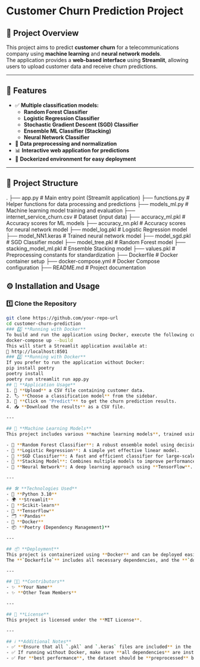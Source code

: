 # **Customer Churn Prediction Project**

## 📌 **Project Overview**
This project aims to predict **customer churn** for a telecommunications company using **machine learning** and **neural network models**.  
The application provides a **web-based interface** using **Streamlit**, allowing users to upload customer data and receive churn predictions.

---

## 🚀 **Features**
- ✅ **Multiple classification models:**
  - **Random Forest Classifier**
  - **Logistic Regression Classifier**
  - **Stochastic Gradient Descent (SGD) Classifier**
  - **Ensemble ML Classifier (Stacking)**
  - **Neural Network Classifier**
- 🔄 **Data preprocessing and normalization**
- 📊 **Interactive web application for predictions**
- 🐳 **Dockerized environment for easy deployment**

---

## 📁 **Project Structure**
. ├── app.py # Main entry point (Streamlit application) ├── functions.py # Helper functions for data processing and predictions ├── models_ml.py # Machine learning model training and evaluation ├── internet_service_churn.csv # Dataset (input data) ├── accuracy_ml.pkl # Accuracy scores for ML models ├── accuracy_nn.pkl # Accuracy scores for neural network model ├── model_log.pkl # Logistic Regression model ├── model_NN1.keras # Trained neural network model ├── model_sgd.pkl # SGD Classifier model ├── model_tree.pkl # Random Forest model ├── stacking_model_ml.pkl # Ensemble Stacking model ├── values.pkl # Preprocessing constants for standardization ├── Dockerfile # Docker container setup ├── docker-compose.yml # Docker Compose configuration ├── README.md # Project documentation 
## ⚙️ **Installation and Usage**

### 1️⃣ **Clone the Repository**
```sh
git clone https://github.com/your-repo-url
cd customer-churn-prediction
### 2️⃣ **Running with Docker**
To build and run the application using Docker, execute the following command:
docker-compose up --build
This will start a Streamlit application available at:
🔗 http://localhost:8501 
### 3️⃣ **Running with Docker**
If you prefer to run the application without Docker:
pip install poetry
poetry install
poetry run streamlit run app.py
## 🎯 **Application Usage**
1. 📂 **Upload** a CSV file containing customer data.
2. 🏷️ **Choose a classification model** from the sidebar.
3. 🔎 **Click on "Predict"** to get the churn prediction results.
4. 📥 **Download the results** as a CSV file.

---

## 🧠 **Machine Learning Models**
This project includes various **machine learning models**, trained using **Scikit-learn** and **TensorFlow**:

- 📌 **Random Forest Classifier**: A robust ensemble model using decision trees.
- 📌 **Logistic Regression**: A simple yet effective linear model.
- 📌 **SGD Classifier**: A fast and efficient classifier for large-scale data.
- 📌 **Stacking Model**: Combines multiple models to improve performance.
- 📌 **Neural Network**: A deep learning approach using **TensorFlow**.

---

## 🛠️ **Technologies Used**
- 🐍 **Python 3.10**
- 🌍 **Streamlit**
- 🔬 **Scikit-learn**
- 🧠 **TensorFlow**
- 🗂 **Pandas**
- 🐳 **Docker**
- 📦 **Poetry (Dependency Management)**

---

## 📦 **Deployment**
This project is containerized using **Docker** and can be deployed easily using **Docker Compose**.  
The **`Dockerfile`** includes all necessary dependencies, and the **`docker-compose.yml`** file simplifies the deployment process.

---

## 👨‍💻 **Contributors**
- ✨ **Your Name**
- ✨ **Other Team Members**

---

## 📜 **License**
This project is licensed under the **MIT License**.

---

## ℹ️ **Additional Notes**
- ✅ **Ensure that all `.pkl` and `.keras` files are included** in the project directory before running the application.
- ✅ If running without Docker, make sure **all dependencies** are installed using **Poetry**.
- ✅ For **best performance**, the dataset should be **preprocessed** before making predictions.

